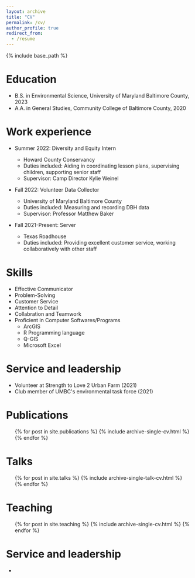 ```yaml
---
layout: archive
title: "CV"
permalink: /cv/
author_profile: true
redirect_from:
  - /resume
---
```


{% include base_path %}

Education
======
* B.S. in Environmental Science, University of Maryland Baltimore County, 2023
* A.A. in General Studies, Community College of Baltimore County, 2020


Work experience
======
* Summer 2022: Diversity and Equity Intern
  * Howard County Conservancy
  * Duties included: Aiding in coordinating lesson plans, supervising children, supporting senior staff
  * Supervisor: Camp Director Kylie Weinel

* Fall 2022: Volunteer Data Collector
  * University of Maryland Baltimore County
  * Duties included: Measuring and recording DBH data
  * Supervisor: Professor Matthew Baker

* Fall 2021-Present: Server
  * Texas Roadhouse
  * Duties included: Providing excellent customer service, working collaboratively with other staff
  
Skills
======
* Effective Communicator
* Problem-Solving 
* Customer Service
* Attention to Detail
* Collabration and Teamwork
* Proficient in Computer Softwares/Programs
  * ArcGIS
  * R Programming language
  * Q-GIS
  * Microsoft Excel

Service and leadership
======
* Volunteer at Strength to Love 2 Urban Farm (2021)
* Club member of UMBC's environmental task force (2021)



Publications
======
  <ul>{% for post in site.publications %}
    {% include archive-single-cv.html %}
  {% endfor %}</ul>
  
Talks
======
  <ul>{% for post in site.talks %}
    {% include archive-single-talk-cv.html %}
  {% endfor %}</ul>
  
Teaching
======
  <ul>{% for post in site.teaching %}
    {% include archive-single-cv.html %}
  {% endfor %}</ul>
  
Service and leadership
======
* 
